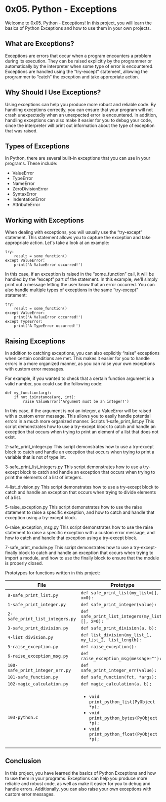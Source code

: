 # 0x05. Python - Exceptions

Welcome to 0x05. Python - Exceptions! In this project, you will learn the basics of Python Exceptions and how to use them in your own projects.

## What are Exceptions?

Exceptions are errors that occur when a program encounters a problem during its execution. They can be raised explicitly by the programmer or automatically by the interpreter when some type of error is encountered. Exceptions are handled using the “try-except” statement, allowing the programmer to “catch” the exception and take appropriate action.

## Why Should I Use Exceptions?

Using exceptions can help you produce more robust and reliable code. By handling exceptions correctly, you can ensure that your program will not crash unexpectedly when an unexpected error is encountered. In addition, handling exceptions can also make it easier for you to debug your code, since the interpreter will print out information about the type of exception that was raised.

## Types of Exceptions

In Python, there are several built-in exceptions that you can use in your programs. These include: 

- ValueError
- TypeError
- NameError
- ZeroDivisionError
- SyntaxError
- IndentationError
- AttributeError

## Working with Exceptions

When dealing with exceptions, you will usually use the “try-except” statement. This statement allows you to capture the exception and take appropriate action.
Let's take a look at an example:

```
try:
    result = some_function()
except ValueError:
    print('A ValueError occurred!')
```

In this case, if an exception is raised in the “some_function” call, it will be handled by the “except” part of the statement. In this example, we'll simply print out a message letting the user know that an error occurred. You can also handle multiple types of exceptions in the same “try-except” statement:

```
try:
    result = some_function()
except ValueError:
    print('A ValueError occurred!')
except TypeError:
    print('A TypeError occurred!')
```

## Raising Exceptions

In addition to catching exceptions, you can also explicitly “raise” exceptions when certain conditions are met. This makes it easier for you to handle errors in a more organized manner, as you can raise your own exceptions with custom error messages.

For example, if you wanted to check that a certain function argument is a valid number, you could use the following code:

```
def my_function(arg):
    if not isinstance(arg, int):
        raise ValueError('Argument must be an integer!')
```

In this case, if the argument is not an integer, a ValueError will be raised with a custom error message. This allows you to easily handle potential errors in a much more organized manner.
Scripts
1-safe_print_list.py
This script demonstrates how to use a try-except block to catch and handle an exception that occurs when trying to print an element of a list that does not exist.

2-safe_print_integer.py
This script demonstrates how to use a try-except block to catch and handle an exception that occurs when trying to print a variable that is not of type int.

3-safe_print_list_integers.py
This script demonstrates how to use a try-except block to catch and handle an exception that occurs when trying to print the elements of a list of integers.

4-list_division.py
This script demonstrates how to use a try-except block to catch and handle an exception that occurs when trying to divide elements of a list.

5-raise_exception.py
This script demonstrates how to use the raise statement to raise a specific exception, and how to catch and handle that exception using a try-except block.

6-raise_exception_msg.py
This script demonstrates how to use the raise statement to raise a specific exception with a custom error message, and how to catch and handle that exception using a try-except block.

7-safe_print_module.py
This script demonstrates how to use a try-except-finally block to catch and handle an exception that occurs when trying to import a module, and how to use the finally block to ensure that the module is properly closed.

Prototypes for functions written in this project:

| File                             | Prototype                                               |
| -------------------------------- | ------------------------------------------------------- |
| `0-safe_print_list.py`           | `def safe_print_list(my_list=[], x=0):`                 |
| `1-safe_print_integer.py`        | `def safe_print_integer(value):`                        |
| `2-safe_print_list_integers.py`  | `def safe_print_list_integers(my_list=[], x=0):`        |
| `3-safe_print_division.py`       | `def safe_print_division(a, b):`                        |
| `4-list_division.py`             | `def list_division(my_list_1, my_list_2, list_length):` |
| `5-raise_exception.py`           | `def raise_exception():`                                |
| `6-raise_exception_msg.py`       | `def raise_exception_msg(message=""):`                  |
| `100-safe_print_integer_err.py`  | `def safe_print_integer_err(value):`                    |
| `101-safe_function.py`           | `def safe_function(fct, *args):`                        |
| `102-magic_calculation.py`       | `def magic_calculation(a, b);`                          |
| `103-python.c`                   | <ul><li>`void print_python_list(PyObject *p);`</li><li>`void print_python_bytes(PyObject *p);`</li><li>`void print_python_float(PyObject *p);`</li></ul> |

## Conclusion

In this project, you have learned the basics of Python Exceptions and how to use them in your programs. Exceptions can help you produce more reliable and robust code, as well as make it easier for you to debug and handle errors. Additionally, you can also raise your own exceptions with custom error messages.
